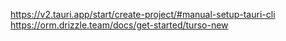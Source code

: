 https://v2.tauri.app/start/create-project/#manual-setup-tauri-cli
https://orm.drizzle.team/docs/get-started/turso-new